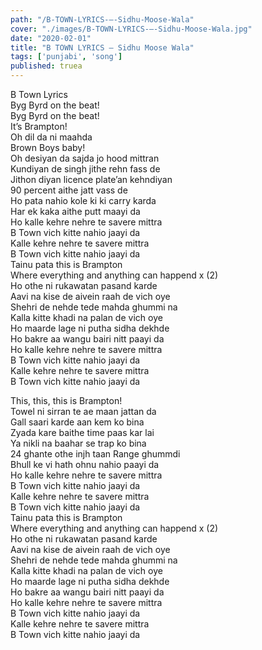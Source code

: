 ```yaml
---
path: "/B-TOWN-LYRICS-–-Sidhu-Moose-Wala"
cover: "./images/B-TOWN-LYRICS-–-Sidhu-Moose-Wala.jpg"
date: "2020-02-01"
title: "B TOWN LYRICS – Sidhu Moose Wala"
tags: ['punjabi', 'song']
published: truea
---
```

  
B Town Lyrics  
Byg Byrd on the beat!  
Byg Byrd on the beat!  
It’s Brampton!  
Oh dil da ni maahda  
Brown Boys baby!  
Oh desiyan da sajda jo hood mittran  
Kundiyan de singh jithe rehn fass de  
Jithon diyan licence plate’an kehndiyan  
90 percent aithe jatt vass de  
Ho pata nahio kole ki ki carry karda  
Har ek kaka aithe putt maayi da  
Ho kalle kehre nehre te savere mittra  
B Town vich kitte nahio jaayi da  
Kalle kehre nehre te savere mittra  
B Town vich kitte nahio jaayi da  
Tainu pata this is Brampton  
Where everything and anything can happend x (2)  
Ho othe ni rukawatan pasand karde  
Aavi na kise de aivein raah de vich oye  
Shehri de nehde tede mahda ghummi na  
Kalla kitte khadi na palan de vich oye  
Ho maarde lage ni putha sidha dekhde  
Ho bakre aa wangu bairi nitt paayi da  
Ho kalle kehre nehre te savere mittra  
B Town vich kitte nahio jaayi da  
Kalle kehre nehre te savere mittra  
B Town vich kitte nahio jaayi da  
  
  
  
  
  
  
This, this, this is Brampton!  
Towel ni sirran te ae maan jattan da  
Gall saari karde aan kem ko bina  
Zyada kare baithe time paas kar lai  
Ya nikli na baahar se trap ko bina  
24 ghante othe injh taan Range ghummdi  
Bhull ke vi hath ohnu nahio paayi da  
Ho kalle kehre nehre te savere mittra  
B Town vich kitte nahio jaayi da  
Kalle kehre nehre te savere mittra  
B Town vich kitte nahio jaayi da  
Tainu pata this is Brampton  
Where everything and anything can happend x (2)  
Ho othe ni rukawatan pasand karde  
Aavi na kise de aivein raah de vich oye  
Shehri de nehde tede mahda ghummi na  
Kalla kitte khadi na palan de vich oye  
Ho maarde lage ni putha sidha dekhde  
Ho bakre aa wangu bairi nitt paayi da  
Ho kalle kehre nehre te savere mittra  
B Town vich kitte nahio jaayi da  
Kalle kehre nehre te savere mittra  
B Town vich kitte nahio jaayi da  
